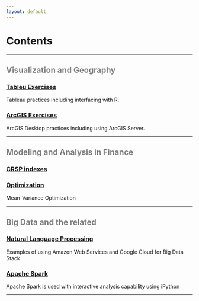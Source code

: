 ```yaml
---
layout: default
---
```


# Contents 

<hr>

<div class="grid grid-pad">
    <div class="col-1-1">
       <div class="content">
           <h2><font color="Grey">Visualization and Geography</font></h2>
       </div>
    </div>
</div>
<div class="grid grid-pad">
    <div class="col-1-2">
        <div class="content">
            <h3><a href="{{base_url}}/visual/">Tableu Exercises</a></h3>
            <p>Tableau practices including interfacing with R. </p>
        </div>
     </div>
     <div class="col-1-2">
        <div class="content">
            <h3><a href="{{base_url}}/geomap/">ArcGIS Exercises</a></h3> 
            <p>ArcGIS Desktop practices including using ArcGIS Server.</p>
        </div>
     </div> 
</div>
<hr>
<div class="grid grid-pad">
    <div class="col-1-1">
       <div class="content">
           <h2><font color="Grey">Modeling and Analysis in Finance</font></h2>
       </div>
    </div>
</div>
<div class="grid grid-pad">
    <div class="col-1-2">
        <div class="content">
            <h3><a href="{{ base_url }}/modeling-analysis/crsp-index/">CRSP indexes</a></h3>
        </div>
     </div>
     <div class="col-1-2">
        <div class="content">
            <h3><a href="#">Optimization</a></h3> 
            <p>Mean-Variance Optimization</p>
        </div>
     </div> 
</div>

<hr>

<div class="grid grid-pad">
    <div class="col-1-1">
       <div class="content">
           <h2><font color="Grey">Big Data and the related</font></h2>
       </div>
    </div>
</div>

<div class="grid grid-pad">
    <div class="col-1-2">
        <div class="content">
            <h3><a href="#">Natural Language Processing</a></h3>
            <p>Examples of using Amazon Web Services and Google Cloud for Big Data Stack</p>
        </div>
     </div>
     <div class="col-1-2">
        <div class="content">
            <h3><a href="#">Apache Spark</a></h3> 
            <p>Apache Spark is used with interactive analysis capability using iPython</p>
        </div>
     </div> 
</div>

<hr>
